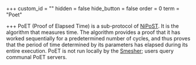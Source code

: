 +++
custom_id = ""
hidden = false
hide_button = false
order = 0
term = "Poet"

+++
PoET (Proof of Elapsed Time) is a sub-protocol of [NiPoST](#term:nipost). It is the algorithm that measures time. The algorithm provides a proof that it has worked sequentially for a predetermined number of cycles, and thus proves that the period of time determined by its parameters has elapsed during its entire execution. PoET is not run locally by the [Smesher](#term:smesher); users query communal PoET servers. 
